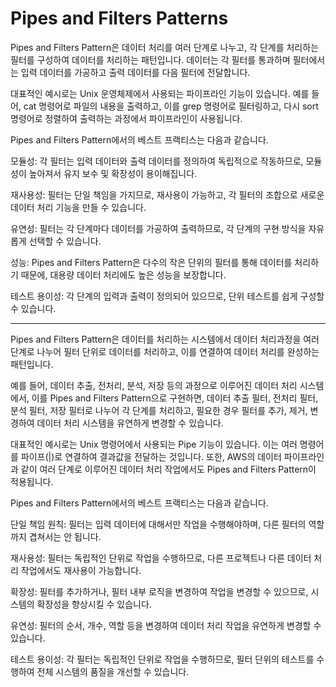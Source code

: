 # Pipes and Filters Patterns

Pipes and Filters Pattern은 데이터 처리를 여러 단계로 나누고, 각 단계를 처리하는 필터를 구성하여 데이터를 처리하는 패턴입니다. 데이터는 각 필터를 통과하며 필터에서는 입력 데이터를 가공하고 출력 데이터를 다음 필터에 전달합니다.

대표적인 예시로는 Unix 운영체제에서 사용되는 파이프라인 기능이 있습니다. 예를 들어, cat 명령어로 파일의 내용을 출력하고, 이를 grep 명령어로 필터링하고, 다시 sort 명령어로 정렬하여 출력하는 과정에서 파이프라인이 사용됩니다.

Pipes and Filters Pattern에서의 베스트 프랙티스는 다음과 같습니다.

모듈성: 각 필터는 입력 데이터와 출력 데이터를 정의하여 독립적으로 작동하므로, 모듈성이 높아져서 유지 보수 및 확장성이 용이해집니다.

재사용성: 필터는 단일 책임을 가지므로, 재사용이 가능하고, 각 필터의 조합으로 새로운 데이터 처리 기능을 만들 수 있습니다.

유연성: 필터는 각 단계마다 데이터를 가공하여 출력하므로, 각 단계의 구현 방식을 자유롭게 선택할 수 있습니다.

성능: Pipes and Filters Pattern은 다수의 작은 단위의 필터를 통해 데이터를 처리하기 때문에, 대용량 데이터 처리에도 높은 성능을 보장합니다.

테스트 용이성: 각 단계의 입력과 출력이 정의되어 있으므로, 단위 테스트를 쉽게 구성할 수 있습니다.


---------------------------------------

Pipes and Filters Pattern은 데이터를 처리하는 시스템에서 데이터 처리과정을 여러 단계로 나누어 필터 단위로 데이터를 처리하고, 이를 연결하여 데이터 처리를 완성하는 패턴입니다.

예를 들어, 데이터 추출, 전처리, 분석, 저장 등의 과정으로 이루어진 데이터 처리 시스템에서, 이를 Pipes and Filters Pattern으로 구현하면, 데이터 추출 필터, 전처리 필터, 분석 필터, 저장 필터로 나누어 각 단계를 처리하고, 필요한 경우 필터를 추가, 제거, 변경하여 데이터 처리 시스템을 유연하게 변경할 수 있습니다.

대표적인 예시로는 Unix 명령어에서 사용되는 Pipe 기능이 있습니다. 이는 여러 명령어를 파이프(|)로 연결하여 결과값을 전달하는 것입니다. 또한, AWS의 데이터 파이프라인과 같이 여러 단계로 이루어진 데이터 처리 작업에서도 Pipes and Filters Pattern이 적용됩니다.

Pipes and Filters Pattern에서의 베스트 프랙티스는 다음과 같습니다.

단일 책임 원칙: 필터는 입력 데이터에 대해서만 작업을 수행해야하며, 다른 필터의 역할까지 겹쳐서는 안 됩니다.

재사용성: 필터는 독립적인 단위로 작업을 수행하므로, 다른 프로젝트나 다른 데이터 처리 작업에서도 재사용이 가능합니다.

확장성: 필터를 추가하거나, 필터 내부 로직을 변경하여 작업을 변경할 수 있으므로, 시스템의 확장성을 향상시킬 수 있습니다.

유연성: 필터의 순서, 개수, 역할 등을 변경하여 데이터 처리 작업을 유연하게 변경할 수 있습니다.

테스트 용이성: 각 필터는 독립적인 단위로 작업을 수행하므로, 필터 단위의 테스트를 수행하여 전체 시스템의 품질을 개선할 수 있습니다.


